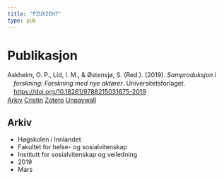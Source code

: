 ```yaml
---
title: "PZUX2EH7"
type: pub
---
```

<h1>Publikasjon</h1>
<article id="csl-bib-container-PZUX2EH7" class="csl-bib-container">
  <div class="csl-bib-body" style="line-height: 1.35; padding-left: 1em; text-indent:-1em;">
  <div class="csl-entry">Askheim, O. P., Lid, I. M., &amp; &#xD8;stensj&#xF8;, S. (Red.). (2019). <i>Samproduksjon i forskning: Forskning med nye akt&#xF8;rer</i>. Universitetsforlaget. <a href="https://doi.org/10.18261/9788215031675-2019">https://doi.org/10.18261/9788215031675-2019</a></div>
</div>
  <div class="csl-bib-buttons">
    <a href="#taxonomy-article-PZUX2EH7" class="csl-bib-button">Arkiv</a>
    <a href alt="Cristin URL" class="csl-bib-button">Cristin</a>
    <a href alt="Zotero URL" class="csl-bib-button">Zotero</a>
    <a href="https://doi.org/10.18261/9788215031675-2019" class="csl-bib-button">Unpaywall</a>
  </div>
  <div id="csl-bib-meta-container-PZUX2EH7"></div>
</article>
<div id="csl-bib-meta-PZUX2EH7" class="csl-bib-meta">
  <article id="taxonomy-article-PZUX2EH7" class="taxonomy-article">
    <h1>Arkiv</h1>
    <ul>
      <li>Høgskolen i Innlandet</li>
      <li>Fakultet for helse- og sosialvitenskap</li>
      <li>Institutt for sosialvitenskap og veiledning</li>
      <li>2019</li>
      <li>Mars</li>
    </ul>
  </article>
</div>
